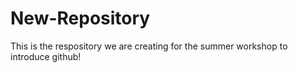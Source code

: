 # New-Repository

This is the respository we are creating for the summer workshop to introduce github!
